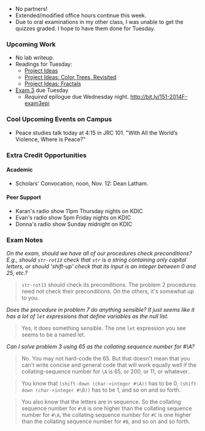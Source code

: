 * No partners!
* Extended/modified office hours continue this week.
* Due to oral examinations in my other class, I was unable to get the
  quizzes graded.  I hope to have them done for Tuesday.

### Upcoming Work

* No lab writeup.
* Readings for Tuesday:
    * [Project Ideas](../readings/project-ideas-reading.html)
    * [Project Ideas: Color Trees, Revisited](../readings/project-color-trees-reading.html)
    * [Project Ideas: Fractals](../readings/project-fractals-reading.html)
* [Exam 3](../assignments/exam.03.html) due Tuesday
    * *Required* epilogue due Wednesday night.
      <http://bit.ly/151-2014F-exam3epi>

### Cool Upcoming Events on Campus 

* Peace studies talk today at 4:15 in JRC 101.
  "With All the World’s Violence, Where is Peace?"

### Extra Credit Opportunities

#### Academic

* Scholars' Convocation, noon, Nov. 12: Dean Latham.

#### Peer Support

* Karan's radio show 11pm Thursday nights on KDIC
* Evan's radio show 5pm Friday nights on KDIC
* Donna's radio show Sunday midnight on KDIC

### Exam Notes

_On the exam, should we have *all* of our procedures check preconditions?  
 E.g., should `str-rot13` check that `str` is a string containing only 
 capital letters, or should 'shift-up' check that its input is an integer 
 between 0 and 25, etc.?_

> `str-rot13` should check its preconditions.  The problem 2 procedures
  need not check their preconditions.  On the others, it's somewhat up
  to you.

_Does the procedure in problem 7 do anything sensible? It just seems like 
 it has a lot of `let` expressions that define variables as the null list._

> Yes, it does something sensible.  The one `let` expression you see seems
  to be a named let.

_Can I solve problem 3 using 65 as the collating sequence number for #\A?_

> No.  You may not hard-code the 65.  But that doesn't mean that you can't
  write concise and general code that will work equally well if the
  collating-sequence number for `\A` is 65, or 200, or 11, or whatever..

> You know that `(shift-down (char->integer #\A))` has to be 0, 
  `(shift-down (char->integer #\B))` has to be 1, and so on and so forth.

> You also know that the letters are in sequence.  So the collating sequence 
  number for `#\B` is one higher than the collating sequence number for
  `#\A`, the collating sequence number for `#C` is one higher than the
  collating sequence number for `#B`, and so on and so forth.
